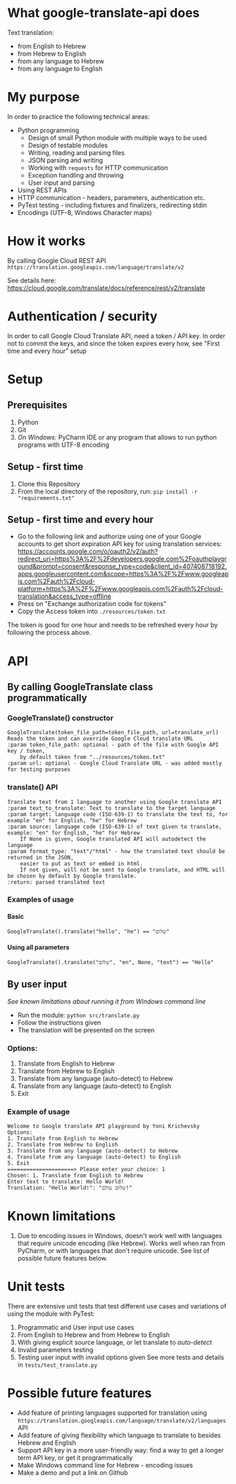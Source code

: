 # What google-translate-api does
Text translation:
 - from English to Hebrew
 - from Hebrew to English
 - from any language to Hebrew
 - from any language to English  

# My purpose
In order to practice the following technical areas:
 - Python programming
    - Design of small Python module with multiple ways to be used
    - Design of testable modules
    - Writing, reading and parsing files
    - JSON parsing and writing
    - Working with `requests` for HTTP communication
    - Exception handling and throwing
    - User input and parsing 
 - Using REST APIs
 - HTTP communication - headers, parameters, authentication etc.
 - PyTest testing - including fixtures and finalizers, redirecting stdin 
 - Encodings (UTF-8, Windows Character maps)

# How it works
By calling Google Cloud REST API
`https://translation.googleapis.com/language/translate/v2`

See details here: https://cloud.google.com/translate/docs/reference/rest/v2/translate

# Authentication / security
In order to call Google Cloud Translate API, need a token / API key.  In order not to commit the keys, and since the token expires every how, see "First time and every hour" setup

# Setup
## Prerequisites
1. Python
2. Git
3. _On Windows:_ PyCharm IDE or any program that allows to run python programs with UTF-8 encoding 

## Setup - first time
1. Clone this Repository
2. From the local directory of the repository, run:
    `pip install -r "requirements.txt"`

## Setup - first time and every hour
 - Go to the following link and authorize using one of your Google accounts to get short expiration API key for using translation services:
    https://accounts.google.com/o/oauth2/v2/auth?redirect_uri=https%3A%2F%2Fdevelopers.google.com%2Foauthplayground&prompt=consent&response_type=code&client_id=407408718192.apps.googleusercontent.com&scope=https%3A%2F%2Fwww.googleapis.com%2Fauth%2Fcloud-platform+https%3A%2F%2Fwww.googleapis.com%2Fauth%2Fcloud-translation&access_type=offline
 - Press on "Exchange authorization code for tokens"
 - Copy the Access token into `./resources/token.txt`

The token is good for one hour and needs to be refreshed every hour by following the process above.

# API
## By calling GoogleTranslate class programmatically
### GoogleTranslate() constructor
    GoogleTranslate(token_file_path=token_file_path, url=translate_url)
    Reads the token and can override Google Cloud translate URL
    :param token_file_path: optional - path of the file with Google API key / token,
        by default taken from "../resources/token.txt"
    :param url: optional - Google Cloud Translate URL - was added mostly for testing purposes
### translate() API
    Translate text from 1 language to another using Google translate API
    :param text_to_translate: Text to translate to the target language
    :param target: language code (ISO-639-1) to translate the text to, for example "en" for English, "he" for Hebrew
    :param source: language code (ISO-639-1) of text given to translate, example: "en" for English, "he" for Hebrew
        If None is given, Google translated API will autodetect the language
    :param format_type: "text"/"html" - how the translated text should be returned in the JSON,
        easier to put as text or embed in html.
        If not given, will not be sent to Google translate, and HTML will be chosen by default by Google translate.
    :return: parsed translated text

### Examples of usage
#### Basic
    GoogleTranslate().translate("hello", "he") == "שלום"
#### Using all parameters
    GoogleTranslate().translate("שלום", "en", None, "text") == "Hello"
    

## By user input
 _See known limitations about running it from Windows command line_
 - Run the module:
    `python src/translate.py`
 - Follow the instructions given
 - The translation will be presented on the screen
 
### Options: 
1. Translate from English to Hebrew
2. Translate from Hebrew to English
3. Translate from any language (auto-detect) to Hebrew
4. Translate from any language (auto-detect) to English
5. Exit 

### Example of usage
    Welcome to Google translate API playground by Yoni Krichevsky
    Options:
    1. Translate from English to Hebrew
    2. Translate from Hebrew to English
    3. Translate from any language (auto-detect) to Hebrew
    4. Translate from any language (auto-detect) to English
    5. Exit 
    =====================> Please enter your choice: 1
    Chosen: 1. Translate from English to Hebrew
    Enter text to translate: Hello World!
    Translation: "Hello World!": "שלום עולם!"

# Known limitations
1. Due to encoding issues in Windows, doesn't work well with languages that require unicode encoding (like Hebrew).  Works well when ran from PyCharm, or with languages that don't require unicode. See list of possible future features below.

# Unit tests
There are extensive unit tests that test different use cases and variations of using the module with PyTest: 
1. Programmatic and User input use cases
2. From English to Hebrew and from Hebrew to English
3. With giving explicit source language, or let translate to _auto-detect_
4. Invalid parameters testing
5. Testing user input with invalid options given
See more tests and details in `tests/test_translate.py`

# Possible future features
 - Add feature of printing languages supported for translation using `https://translation.googleapis.com/language/translate/v2/languages` API
 - Add feature of giving flexibility which language to translate to besides Hebrew and English
 - Support API key in a more user-friendly way: find a way to get a longer term API key, or get it programmatically
 - Make Windows command line for Hebrew - encoding issues
 - Make a demo and put a link on Github
